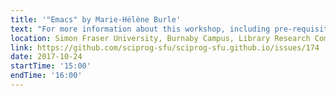 ```yaml
---
title: '"Emacs" by Marie-Hélène Burle'
text: "For more information about this workshop, including pre-requisites, please see https://github.com/prosoitos/workshop_getting-started-with-emacs."
location: Simon Fraser University, Burnaby Campus, Library Research Commons
link: https://github.com/sciprog-sfu/sciprog-sfu.github.io/issues/174
date: 2017-10-24
startTime: '15:00'
endTime: '16:00'
---
```

